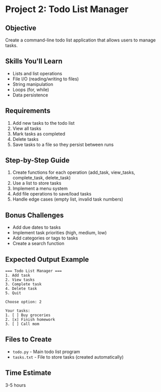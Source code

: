 # Project 2: Todo List Manager

## Objective
Create a command-line todo list application that allows users to manage tasks.

## Skills You'll Learn
- Lists and list operations
- File I/O (reading/writing to files)
- String manipulation
- Loops (for, while)
- Data persistence

## Requirements
1. Add new tasks to the todo list
2. View all tasks
3. Mark tasks as completed
4. Delete tasks
5. Save tasks to a file so they persist between runs

## Step-by-Step Guide
1. Create functions for each operation (add_task, view_tasks, complete_task, delete_task)
2. Use a list to store tasks
3. Implement a menu system
4. Add file operations to save/load tasks
5. Handle edge cases (empty list, invalid task numbers)

## Bonus Challenges
- Add due dates to tasks
- Implement task priorities (high, medium, low)
- Add categories or tags to tasks
- Create a search function

## Expected Output Example
```
=== Todo List Manager ===
1. Add task
2. View tasks
3. Complete task
4. Delete task
5. Quit

Choose option: 2

Your tasks:
1. [ ] Buy groceries
2. [x] Finish homework
3. [ ] Call mom
```

## Files to Create
- `todo.py` - Main todo list program
- `tasks.txt` - File to store tasks (created automatically)

## Time Estimate
3-5 hours